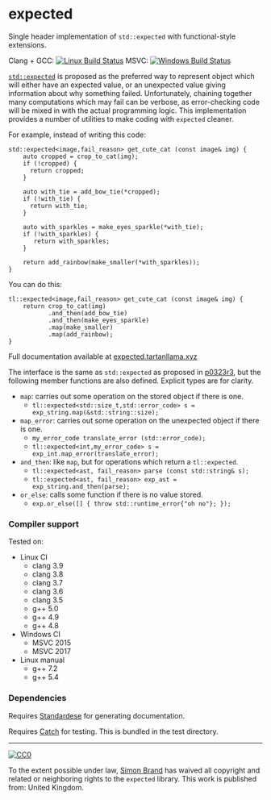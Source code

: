 # expected
Single header implementation of `std::expected` with functional-style extensions.

Clang + GCC: [![Linux Build Status](https://travis-ci.org/TartanLlama/expected.png?branch=master)](https://travis-ci.org/TartanLlama/expected)
MSVC: [![Windows Build Status](https://ci.appveyor.com/api/projects/status/k5x00xa11y3s5wsg?svg=true)](https://ci.appveyor.com/project/TartanLlama/expected)

[`std::expected`](http://www.open-std.org/jtc1/sc22/wg21/docs/papers/2017/p0323r3.pdf) is proposed as the preferred way to represent object which will either have an expected value, or an unexpected value giving information about why something failed. Unfortunately, chaining together many computations which may fail can be verbose, as error-checking code will be mixed in with the actual programming logic. This implementation provides a number of utilities to make coding with `expected` cleaner.

For example, instead of writing this code:

```
std::expected<image,fail_reason> get_cute_cat (const image& img) {
    auto cropped = crop_to_cat(img);
    if (!cropped) {
      return cropped;
    }

    auto with_tie = add_bow_tie(*cropped);
    if (!with_tie) {
      return with_tie;
    }

    auto with_sparkles = make_eyes_sparkle(*with_tie);
    if (!with_sparkles) {
       return with_sparkles;
    }

    return add_rainbow(make_smaller(*with_sparkles));
}
```

You can do this:

```
tl::expected<image,fail_reason> get_cute_cat (const image& img) {
    return crop_to_cat(img)
           .and_then(add_bow_tie)
           .and_then(make_eyes_sparkle)
           .map(make_smaller)
           .map(add_rainbow);
}
```

Full documentation available at [expected.tartanllama.xyz](https://expected.tartanllama.xyz)

The interface is the same as `std::expected` as proposed in [p0323r3](http://www.open-std.org/jtc1/sc22/wg21/docs/papers/2017/p0323r3.pdf), but the following member functions are also defined. Explicit types are for clarity.

- `map`: carries out some operation on the stored object if there is one.
  * `tl::expected<std::size_t,std::error_code> s = exp_string.map(&std::string::size);`
- `map_error`: carries out some operation on the unexpected object if there is one.
  * `my_error_code translate_error (std::error_code);`
  * `tl::expected<int,my_error_code> s = exp_int.map_error(translate_error);`
- `and_then`: like `map`, but for operations which return a `tl::expected`.
  * `tl::expected<ast, fail_reason> parse (const std::string& s);`
  * `tl::expected<ast, fail_reason> exp_ast = exp_string.and_then(parse);`
- `or_else`: calls some function if there is no value stored.
  * `exp.or_else([] { throw std::runtime_error{"oh no"}; });`

### Compiler support

Tested on:

- Linux CI
  * clang 3.9
  * clang 3.8
  * clang 3.7
  * clang 3.6
  * clang 3.5
  * g++ 5.0
  * g++ 4.9
  * g++ 4.8
- Windows CI
  * MSVC 2015
  * MSVC 2017
- Linux manual
  * g++ 7.2
  * g++ 5.4

### Dependencies

Requires [Standardese](https://github.com/foonathan/standardese) for generating documentation.

Requires [Catch](https://github.com/philsquared/Catch) for testing. This is bundled in the test directory.

----------

[![CC0](http://i.creativecommons.org/p/zero/1.0/88x31.png)]("http://creativecommons.org/publicdomain/zero/1.0/")

To the extent possible under law, [Simon Brand](https://twitter.com/TartanLlama) has waived all copyright and related or neighboring rights to the `expected` library. This work is published from: United Kingdom.
